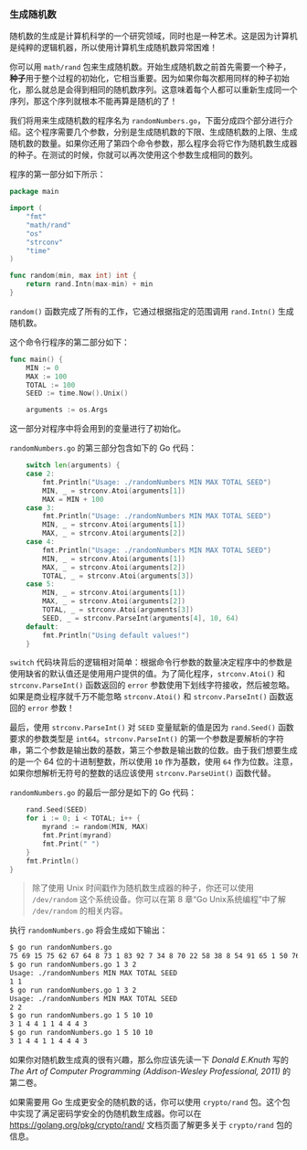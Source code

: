 ### 生成随机数

随机数的生成是计算机科学的一个研究领域，同时也是一种艺术。这是因为计算机是纯粹的逻辑机器，所以使用计算机生成随机数异常困难！

你可以用 `math/rand` 包来生成随机数。开始生成随机数之前首先需要一个种子，**种子**用于整个过程的初始化，它相当重要。因为如果你每次都用同样的种子初始化，那么就总是会得到相同的随机数序列。这意味着每个人都可以重新生成同一个序列，那这个序列就根本不能再算是随机的了！

我们将用来生成随机数的程序名为 `randomNumbers.go`，下面分成四个部分进行介绍。这个程序需要几个参数，分别是生成随机数的下限、生成随机数的上限、生成随机数的数量。如果你还用了第四个命令参数，那么程序会将它作为随机数生成器的种子。在测试的时候，你就可以再次使用这个参数生成相同的数列。

程序的第一部分如下所示：

```go
package main

import (
	"fmt"
	"math/rand"
	"os"
	"strconv"
	"time"
)

func random(min, max int) int {
	return rand.Intn(max-min) + min
}
```

`random()` 函数完成了所有的工作，它通过根据指定的范围调用 `rand.Intn()` 生成随机数。

这个命令行程序的第二部分如下：

```go
func main() {
	MIN := 0
	MAX := 100
	TOTAL := 100
	SEED := time.Now().Unix()

	arguments := os.Args
```

这一部分对程序中将会用到的变量进行了初始化。

`randomNumbers.go` 的第三部分包含如下的 Go 代码：

```go
    switch len(arguments) {
	case 2:
		fmt.Println("Usage: ./randomNumbers MIN MAX TOTAL SEED")
		MIN, _ = strconv.Atoi(arguments[1])
		MAX = MIN + 100
	case 3:
		fmt.Println("Usage: ./randomNumbers MIN MAX TOTAL SEED")
		MIN, _ = strconv.Atoi(arguments[1])
		MAX, _ = strconv.Atoi(arguments[2])
	case 4:
		fmt.Println("Usage: ./randomNumbers MIN MAX TOTAL SEED")
		MIN, _ = strconv.Atoi(arguments[1])
		MAX, _ = strconv.Atoi(arguments[2])
		TOTAL, _ = strconv.Atoi(arguments[3])
	case 5:
		MIN, _ = strconv.Atoi(arguments[1])
		MAX, _ = strconv.Atoi(arguments[2])
		TOTAL, _ = strconv.Atoi(arguments[3])
		SEED, _ = strconv.ParseInt(arguments[4], 10, 64)
	default:
		fmt.Println("Using default values!")
	}
```

`switch` 代码块背后的逻辑相对简单：根据命令行参数的数量决定程序中的参数是使用缺省的默认值还是使用用户提供的值。为了简化程序，`strconv.Atoi()` 和 `strconv.ParseInt()` 函数返回的 `error` 参数使用下划线字符接收，然后被忽略。如果是商业程序就千万不能忽略 `strconv.Atoi()` 和 `strconv.ParseInt()` 函数返回的 `error` 参数！

最后，使用 `strconv.ParseInt()` 对 `SEED` 变量赋新的值是因为 `rand.Seed()` 函数要求的参数类型是 `int64`。`strconv.ParseInt()` 的第一个参数是要解析的字符串，第二个参数是输出数的基数，第三个参数是输出数的位数。由于我们想要生成的是一个 64 位的十进制整数，所以使用 `10` 作为基数，使用 `64` 作为位数。注意，如果你想解析无符号的整数的话应该使用 `strconv.ParseUint()` 函数代替。

`randomNumbers.go` 的最后一部分是如下的 Go 代码：

```go
	rand.Seed(SEED)
	for i := 0; i < TOTAL; i++ {
		myrand := random(MIN, MAX)
		fmt.Print(myrand)
		fmt.Print(" ")
	}
	fmt.Println()
}
```

> 除了使用 Unix 时间戳作为随机数生成器的种子，你还可以使用 `/dev/random` 这个系统设备。你可以在第 8 章“Go Unix系统编程”中了解 `/dev/random` 的相关内容。

执行 `randomNumbers.go` 将会生成如下输出：

```sh
$ go run randomNumbers.go
75 69 15 75 62 67 64 8 73 1 83 92 7 34 8 70 22 58 38 8 54 91 65 1 50 76 5 82 61 90 10 38 40 63 6 28 51 54 49 27 52 92 76 35 44 9 66 76 90 10 29 22 20 83 33 92 80 50 62 26 19 45 56 75 40 30 97 23 87 10 43 11 42 65 80 82 25 53 27 51 99 88 53 36 37 73 52 61 4 81 71 57 30 72 51 55 62 63 79
$ go run randomNumbers.go 1 3 2
Usage: ./randomNumbers MIN MAX TOTAL SEED
1 1 
$ go run randomNumbers.go 1 3 2
Usage: ./randomNumbers MIN MAX TOTAL SEED
2 2
$ go run randomNumbers.go 1 5 10 10
3 1 4 4 1 1 4 4 4 3
$ go run randomNumbers.go 1 5 10 10
3 1 4 4 1 1 4 4 4 3
```

如果你对随机数生成真的很有兴趣，那么你应该先读一下 *Donald E.Knuth* 写的 *The Art of Computer Programming (Addison-Wesley Professional, 2011)* 的第二卷。

如果需要用 Go 生成更安全的随机数的话，你可以使用 `crypto/rand` 包。这个包中实现了满足密码学安全的伪随机数生成器。你可以在 https://golang.org/pkg/crypto/rand/ 文档页面了解更多关于 `crypto/rand` 包的信息。